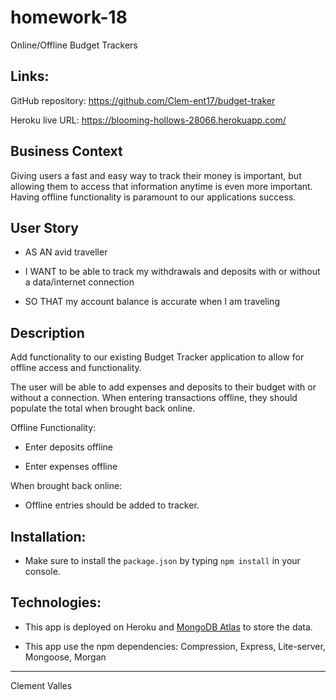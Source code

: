# homework-18

Online/Offline Budget Trackers


## Links:

GitHub repository: 
https://github.com/Clem-ent17/budget-traker

Heroku live URL:
https://blooming-hollows-28066.herokuapp.com/


## Business Context

Giving users a fast and easy way to track their money is important, but allowing them to access that information anytime is even more important. Having offline functionality is paramount to our applications success.


## User Story

* AS AN avid traveller

* I WANT to be able to track my withdrawals and deposits with or without a data/internet connection

* SO THAT my account balance is accurate when I am traveling


## Description

Add functionality to our existing Budget Tracker application to allow for offline access and functionality.

The user will be able to add expenses and deposits to their budget with or without a connection. When entering transactions offline, they should populate the total when brought back online.

Offline Functionality:

  * Enter deposits offline

  * Enter expenses offline

When brought back online:

  * Offline entries should be added to tracker.


## Installation:

* Make sure to install the `package.json` by typing `npm install` in your console.


## Technologies:

* This app is deployed on Heroku and [MongoDB Atlas](https://www.mongodb.com/cloud/atlas) to store the data.

* This app use the npm dependencies: Compression, Express, Lite-server, Mongoose, Morgan


- - -

Clement Valles


